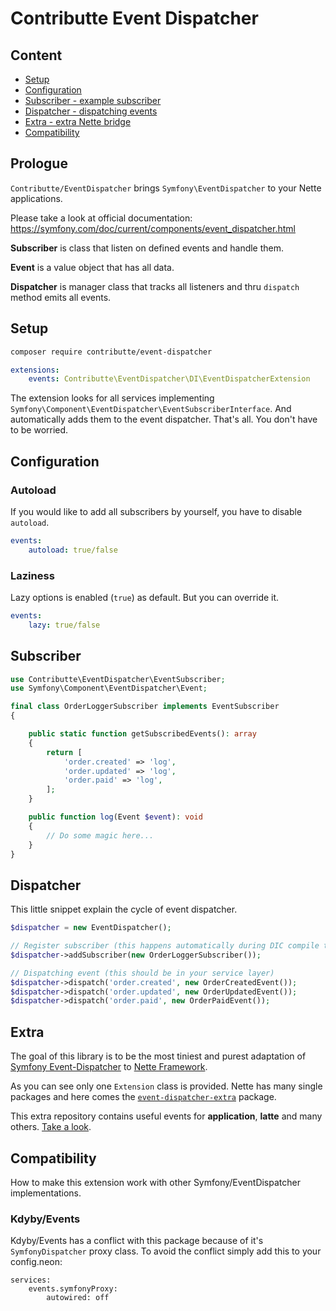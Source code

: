 # Contributte Event Dispatcher

## Content

- [Setup](#setup)
- [Configuration](#configuration)
- [Subscriber - example subscriber](#subscriber)
- [Dispatcher - dispatching events](#dispatcher)
- [Extra - extra Nette bridge](#extra)
- [Compatibility](#compatibility)

## Prologue

`Contributte/EventDispatcher` brings `Symfony\EventDispatcher` to your Nette applications. 

Please take a look at official documentation: https://symfony.com/doc/current/components/event_dispatcher.html

**Subscriber** is class that listen on defined events and handle them.

**Event** is a value object that has all data.

**Dispatcher** is manager class that tracks all listeners and thru `dispatch` method emits all events.

## Setup

```bash
composer require contributte/event-dispatcher
```

```yaml
extensions:
    events: Contributte\EventDispatcher\DI\EventDispatcherExtension
```

The extension looks for all services implementing `Symfony\Component\EventDispatcher\EventSubscriberInterface`. 
And automatically adds them to the event dispatcher. That's all. You don't have to be worried.

## Configuration

### Autoload

If you would like to add all subscribers by yourself, you have to disable `autoload`.

```yaml
events:
    autoload: true/false
```

### Laziness

Lazy options is enabled (`true`) as default. But you can override it.

```yaml
events:
    lazy: true/false
```

## Subscriber

```php
use Contributte\EventDispatcher\EventSubscriber;
use Symfony\Component\EventDispatcher\Event;

final class OrderLoggerSubscriber implements EventSubscriber
{

	public static function getSubscribedEvents(): array
	{
		return [
			'order.created' => 'log',
			'order.updated' => 'log',
			'order.paid' => 'log',
		];
	}

	public function log(Event $event): void
	{
	    // Do some magic here...
	}
}
```

## Dispatcher

This little snippet explain the cycle of event dispatcher.

```php
$dispatcher = new EventDispatcher();

// Register subscriber (this happens automatically during DIC compile time)
$dispatcher->addSubscriber(new OrderLoggerSubscriber());

// Dispatching event (this should be in your service layer)
$dispatcher->dispatch('order.created', new OrderCreatedEvent());
$dispatcher->dispatch('order.updated', new OrderUpdatedEvent());
$dispatcher->dispatch('order.paid', new OrderPaidEvent());
```

## Extra

The goal of this library is to be the most tiniest and purest adaptation of [Symfony Event-Dispatcher](https://github.com/symfony/event-dispatcher) to [Nette Framework](https://github.com/nette/).

As you can see only one `Extension` class is provided. Nette has many single packages and here comes the [`event-dispatcher-extra`](https://github.com/contributte/event-dispatcher-extra) package.

This extra repository contains useful events for **application**, **latte** and many others. [Take a look](https://github.com/contributte/event-dispatcher-extra).

## Compatibility

How to make this extension work with other Symfony/EventDispatcher implementations.

### Kdyby/Events

Kdyby/Events has a conflict with this package because of it's `SymfonyDispatcher` proxy class. To avoid the conflict simply add this to your config.neon:

```
services:
    events.symfonyProxy:
        autowired: off
```
